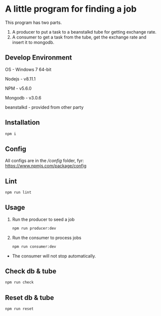 # A little program for finding a job

This program has two parts.
1. A producer to put a task to a beanstalkd tube for getting exchange rate.
2. A consumer to get a task from the tube, get the exchange rate and insert it to mongodb.

## Develop Environment

OS - Windows 7 64-bit

Nodejs - v8.11.1

NPM - v5.6.0

Mongodb - v3.0.6

beanstalkd - provided from other party


## Installation

```bash
npm i
```


## Config

All configs are in the */config* folder, fyr:
https://www.npmjs.com/package/config


## Lint

```bash
npm run lint
```


## Usage

1. Run the producer to seed a job
    ```bash
    npm run producer:dev
    ```

2. Run the consumer to process jobs
    ```bash
    npm run consumer:dev
    ```

* The consumer will not stop automatically.


## Check db & tube

```bash
npm run check
```


## Reset db & tube

```bash
npm run reset
```